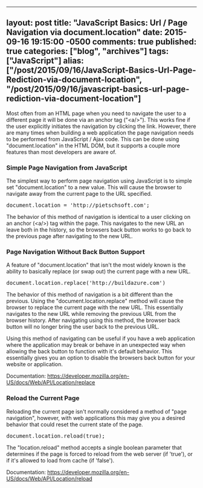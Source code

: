   ---
  layout: post
  title: "JavaScript Basics: Url / Page Navigation via document.location"
  date: 2015-09-16 19:15:00 -0500
  comments: true
  published: true
  categories: ["blog", "archives"]
  tags: ["JavaScript"]
  alias: ["/post/2015/09/16/JavaScript-Basics-Url-Page-Rediction-via-document-location", "/post/2015/09/16/javascript-basics-url-page-rediction-via-document-location"]
  ---
<!-- more -->
<p>Most often from an HTML page when you need to navigate the user to a different page it will be done via an anchor tag ("&lt;a/&gt;"). This works fine if the user explicitly initiates the navigation by clicking the link. However, there are many times when building a web application the page navigation needs to be performed from JavaScript / Ajax code. This can be done using "document.location" in the HTML DOM, but it supports a couple more features than most developers are aware of.</p>
<h3>Simple Page Navigation from JavaScript</h3>
<p>The simplest way to perform page navigation using JavaScript is to simple set "document.location" to a new value. This will cause the browser to navigate away from the current page to the URL specified.</p>
<pre class="brush: js; first-line: 1; tab-size: 4; toolbar: false; ">document.location = 'http://pietschsoft.com';</pre>
<p>The behavior of this method of navigation is identical to a user clicking on an anchor (&lt;a/&gt;) tag within the page. This navigates to the new URL an leave both in the history, so the browsers back button works to go back to the previous page after navigating to the new URL.</p>
<h3>Page Navigation Without Back Button Support</h3>
<p>A feature of "document.location" that isn't the most widely known is the ability to basically replace (or swap out) the current page with a new URL.</p>
<pre class="brush: js; first-line: 1; tab-size: 4; toolbar: false; ">document.location.replace('http://buildazure.com')</pre>
<p>The behavior of this method of navigation is a bit different than the previous. Using the "document.location.replace" method will cause the browser to replace the current page with the new URL. This essentially navigates to the new URL while removing the previous URL from the browser history. After navigating using this method, the browser back button will no longer bring the user back to the previous URL.</p>
<p>Using this method of navigating can be useful if you have a web application where the application may break or behave in an unexpected way when allowing the back button to function with it's default behavior. This essentially gives you an option to disable the browsers back button for your website or application.</p>
<p>Documentation: <a href="https://developer.mozilla.org/en-US/docs/Web/API/Location/replace" target="_blank">https://developer.mozilla.org/en-US/docs/Web/API/Location/replace</a></p>
<h3>Reload the Current Page</h3>
<p>Reloading the current page isn't normally considered a method of "page navigation", however, with web applications this may give you a desired behavior that could reset the current state of the page.</p>
<pre class="brush: js; first-line: 1; tab-size: 4; toolbar: false; ">document.location.reload(true);</pre>
<p>The "location.reload" method accepts a single boolean parameter that determines if the page is forced to reload from the web server (if 'true'), or if it's allowed to load from cache (if 'false').</p>
<p>Documentation: <a href="https://developer.mozilla.org/en-US/docs/Web/API/Location/reload" target="_blank">https://developer.mozilla.org/en-US/docs/Web/API/Location/reload</a></p>
